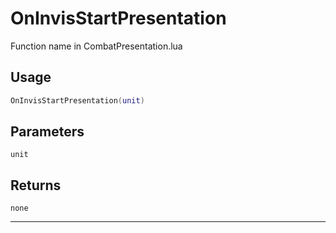 # OnInvisStartPresentation
Function name in CombatPresentation.lua
## Usage
```lua
OnInvisStartPresentation(unit)
```
## Parameters
`unit`
## Returns
`none`

---